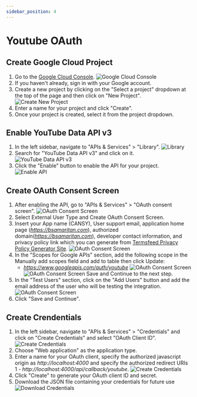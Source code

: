 ```yaml
---
sidebar_position: 4
---
```


# Youtube OAuth

## Create Google Cloud Project

1. Go to the [Google Cloud Console](https://console.developers.google.com/).
   ![Google Cloud Console](/img/console_page.png)
2. If you haven't already, sign in with your Google account.
3. Create a new project by clicking on the "Select a project" dropdown at the top of the page and then click on "New Project".
   ![Create New Project](/img/create-project.png)
4. Enter a name for your project and click "Create".
5. Once your project is created, select it from the project dropdown.

## Enable YouTube Data API v3

1. In the left sidebar, navigate to "APIs & Services" > "Library".
   ![Library](/img/google-cloud-left-sidebar.png)
2. Search for "YouTube Data API v3" and click on it.
   ![YouTube Data API v3](/img/youtube-data-v3.png)
3. Click the "Enable" button to enable the API for your project.
   ![Enable API](/img/enable-youtube.png)

## Create OAuth Consent Screen

1. After enabling the API, go to "APIs & Services" > "OAuth consent screen".
   ![OAuth Consent Screen](/img/consent-screen.png)
2. Select External User Type and Create OAuth Consent Screen.
3. Insert your App name (CANSY), User support email, application home page (*https://bsamaritan.com*), authorized domain(*https://bsamaritan.com*), developer contact information, and privacy policy link which you can generate
from [Termsfeed Privacy Policy Generator Site](https://www.termsfeed.com).
   ![OAuth Consent Screen](/img/app-info-consent-screen.png)
4. In the "Scopes for Google APIs" section, add the following scope in the Manually add scopes field and add to table then click Update:
   - *https://www.googleapis.com/auth/youtube*
   ![OAuth Consent Screen](/img/add-remove-scope.png)
   ![OAuth Consent Screen](/img/add-youtube-scope.png)
   Save and Continue to the next step.
5. In the "Test Users" section, click on the "Add Users" button and add the email address of the user who will be testing the integration.
   ![OAuth Consent Screen](/img/test-users.png)
6. Click "Save and Continue".

## Create Crendentials

1. In the left sidebar, navigate to "APIs & Services" > "Credentials" and click on "Create Credentials" and select "OAuth Client ID".
   ![Create Credentials](/img/create-credentials.png)
2. Choose "Web application" as the application type.
3. Enter a name for your OAuth client, specify the authorized javascript origin as *http://localhost:4000* and specify the authorized redirect URIs 1 - *http://localhost:4000/api/callback/youtube*.
   ![Create Credentials](/img/create-credential-detes.png)
4. Click "Create" to generate your OAuth client ID and secret.
5. Download the JSON file containing your credentials for future use
![Download Credentials](https://developers.google.com/youtube/images/download-credentials.png)
